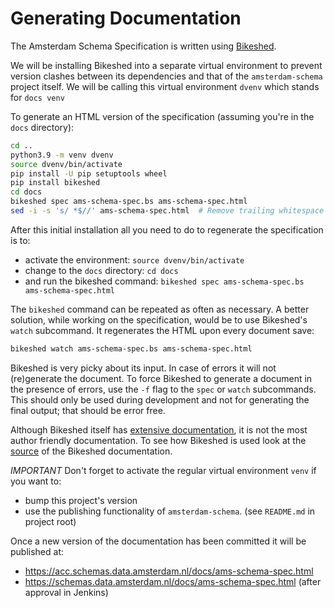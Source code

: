Generating Documentation
========================

The Amsterdam Schema Specification is written using
[Bikeshed](https://github.com/tabatkins/bikeshed).

We will be installing Bikeshed into a separate virtual environment
to prevent version clashes between its dependencies
and that of the `amsterdam-schema` project itself.
We will be calling this virtual environment `dvenv`
which stands for `docs venv`

To generate an HTML version of the specification
(assuming you're in the `docs` directory):

```bash
cd ..
python3.9 -m venv dvenv
source dvenv/bin/activate
pip install -U pip setuptools wheel
pip install bikeshed
cd docs
bikeshed spec ams-schema-spec.bs ams-schema-spec.html
sed -i -s 's/ *$//' ams-schema-spec.html  # Remove trailing whitespace
```

After this initial installation
all you need to do to regenerate the specification
is to:

* activate the environment: `source dvenv/bin/activate`
* change to the `docs` directory: `cd docs`
* and run the bikeshed command: `bikeshed spec ams-schema-spec.bs ams-schema-spec.html`

The `bikeshed` command can be repeated as often as necessary.
A better solution,
while working on the specification,
would be to use Bikeshed's `watch` subcommand.
It regenerates the HTML upon every document save:

```bash
bikeshed watch ams-schema-spec.bs ams-schema-spec.html
```

Bikeshed is very picky about its input.
In case of errors it will not (re)generate the document.
To force Bikeshed to generate a document in the presence of errors,
use the `-f` flag to the `spec` or `watch` subcommands.
This should only be used during development
and not for generating the final output;
that should be error free.

Although Bikeshed itself has [extensive documentation](https://tabatkins.github.io/bikeshed/),
it is not the most author friendly documentation.
To see how Bikeshed is used
look at the [source](https://github.com/tabatkins/bikeshed/blob/master/docs/index.bs)
of the Bikeshed documentation.

*IMPORTANT* Don't forget to activate the regular virtual environment `venv`
if you want to:

* bump this project's version
* use the publishing functionality of `amsterdam-schema`. (see `README.md` in project root)

Once a new version of the documentation has been committed it will be published at:

* https://acc.schemas.data.amsterdam.nl/docs/ams-schema-spec.html
* https://schemas.data.amsterdam.nl/docs/ams-schema-spec.html (after approval in Jenkins)

